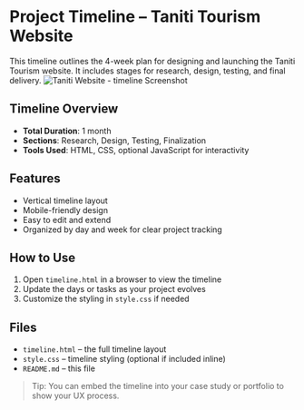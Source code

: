 # Project Timeline – Taniti Tourism Website

This timeline outlines the 4-week plan for designing and launching the Taniti Tourism website. It includes stages for research, design, testing, and final delivery.
<img src="./Timeline.png" alt="Taniti Website - timeline Screenshot" />

## Timeline Overview

- **Total Duration**: 1 month
- **Sections**: Research, Design, Testing, Finalization
- **Tools Used**: HTML, CSS, optional JavaScript for interactivity

## Features

- Vertical timeline layout
- Mobile-friendly design
- Easy to edit and extend
- Organized by day and week for clear project tracking

## How to Use

1. Open `timeline.html` in a browser to view the timeline
2. Update the days or tasks as your project evolves
3. Customize the styling in `style.css` if needed

## Files

- `timeline.html` – the full timeline layout
- `style.css` – timeline styling (optional if included inline)
- `README.md` – this file

> Tip: You can embed the timeline into your case study or portfolio to show your UX process.
